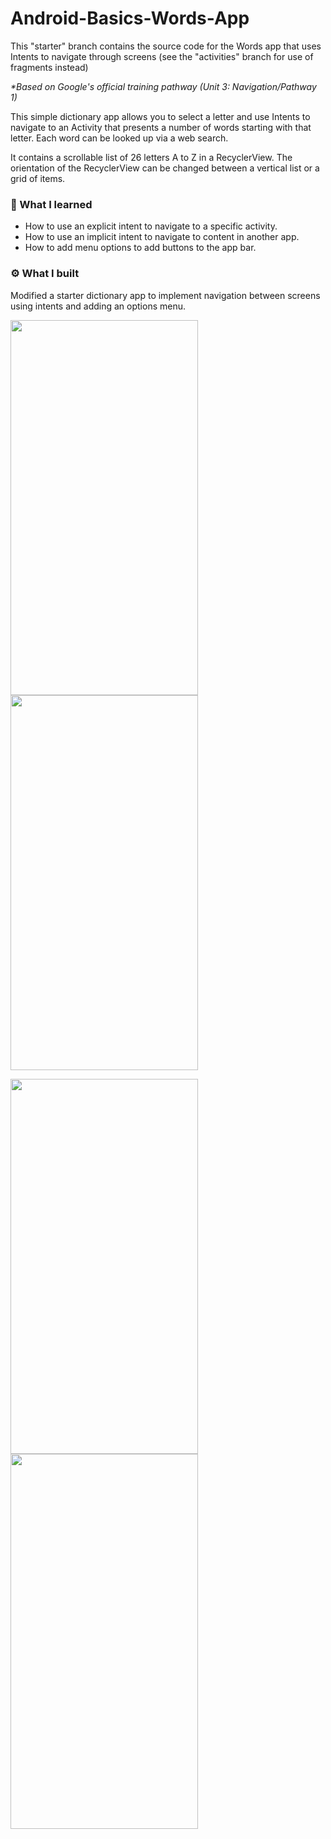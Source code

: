 # Android-Basics-Words-App
This "starter" branch contains the source code for the Words app that uses Intents to navigate through screens (see the "activities" branch for use of fragments instead)

_*Based on Google's official training pathway (Unit 3: Navigation/Pathway 1)_

This simple dictionary app allows you to select a letter and use Intents to navigate to an Activity that
presents a number of words starting with that letter. Each word can be looked up via a web search.

It contains a scrollable list of 26 letters A to Z in a RecyclerView. The orientation
of the RecyclerView can be changed between a vertical list or a grid of items.

### 📗 What I learned
- How to use an explicit intent to navigate to a specific activity.
- How to use an implicit intent to navigate to content in another app.
- How to add menu options to add buttons to the app bar.

### ⚙️  What I built
Modified a starter dictionary app to implement navigation between screens using intents and adding an options menu.

<p float="left">
  <img src="https://user-images.githubusercontent.com/7558821/168612394-8dbe61df-d363-4d5b-9e94-7f4babeb26e1.png" width="300" height="600" />
  <img src="https://user-images.githubusercontent.com/7558821/168613700-1cd43d4b-5690-4c72-907b-056c780b3a6c.png" width="300" height="600" /> 
</p>

<p float="left">
  <img src="https://user-images.githubusercontent.com/7558821/168612773-3f21c882-78b2-42b7-b4fd-460f7d1eeb0a.png" width="300" height="600" /> 
  <img src="https://user-images.githubusercontent.com/7558821/168613132-43f11138-a49f-4ec2-bdd7-c93b49539838.png" width="300" height="600" /> 
</p>

